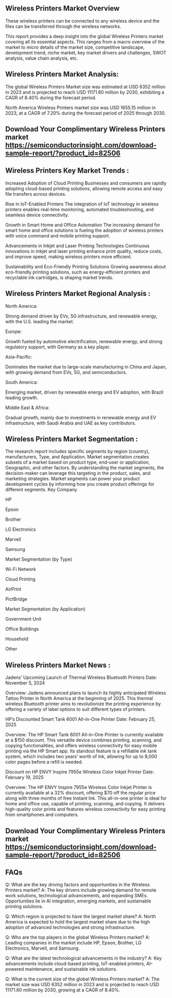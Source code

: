 ## Wireless Printers Market Overview
These wireless printers can be connected to any wireless device and the files can be transferred through the wireless networks.

This report provides a deep insight into the global Wireless Printers market covering all its essential aspects. This ranges from a macro overview of the market to micro details of the market size, competitive landscape, development trend, niche market, key market drivers and challenges, SWOT analysis, value chain analysis, etc.

## Wireless Printers Market Analysis:
The global Wireless Printers Market size was estimated at USD 6352 million in 2023 and is projected to reach USD 11171.60 million by 2030, exhibiting a CAGR of 8.40% during the forecast period.

North America Wireless Printers market size was USD 1655.15 million in 2023, at a CAGR of 7.20% during the forecast period of 2025 through 2030.

## Download Your Complimentary Wireless Printers market https://semiconductorinsight.com/download-sample-report/?product_id=82506

## Wireless Printers Key Market Trends  :
Increased Adoption of Cloud Printing
Businesses and consumers are rapidly adopting cloud-based printing solutions, allowing remote access and easy file transfers across devices.

Rise in IoT-Enabled Printers
The integration of IoT technology in wireless printers enables real-time monitoring, automated troubleshooting, and seamless device connectivity.

Growth in Smart Home and Office Automation
The increasing demand for smart home and office solutions is fueling the adoption of wireless printers with voice command and mobile printing support.

Advancements in Inkjet and Laser Printing Technologies
Continuous innovations in inkjet and laser printing enhance print quality, reduce costs, and improve speed, making wireless printers more efficient.

Sustainability and Eco-Friendly Printing Solutions
Growing awareness about eco-friendly printing solutions, such as energy-efficient printers and recyclable ink cartridges, is shaping market trends.

## Wireless Printers Market Regional Analysis :
North America:

Strong demand driven by EVs, 5G infrastructure, and renewable energy, with the U.S. leading the market.

Europe:

Growth fueled by automotive electrification, renewable energy, and strong regulatory support, with Germany as a key player.

Asia-Pacific:

Dominates the market due to large-scale manufacturing in China and Japan, with growing demand from EVs, 5G, and semiconductors.

South America:

Emerging market, driven by renewable energy and EV adoption, with Brazil leading growth.

Middle East & Africa:

Gradual growth, mainly due to investments in renewable energy and EV infrastructure, with Saudi Arabia and UAE as key contributors.

## Wireless Printers Market Segmentation :
The research report includes specific segments by region (country), manufacturers, Type, and Application. Market segmentation creates subsets of a market based on product type, end-user or application, Geographic, and other factors. By understanding the market segments, the decision-maker can leverage this targeting in the product, sales, and marketing strategies. Market segments can power your product development cycles by informing how you create product offerings for different segments.
Key Company

HP

Epson

Brother

LG Electronics

Marvell

Samsung

Market Segmentation (by Type)

Wi-Fi Network

Cloud Printing

AirPrint

PictBridge

Market Segmentation (by Application)

Government Unit

Office Buildings

Household

Other

## Wireless Printers Market News : 
Jadens’ Upcoming Launch of Thermal Wireless Bluetooth Printers
Date: November 5, 2024

Overview: Jadens announced plans to launch its highly anticipated Wireless Tattoo Printer in North America at the beginning of 2025. This thermal wireless Bluetooth printer aims to revolutionize the printing experience by offering a variety of label options to suit different types of printers.

HP’s Discounted Smart Tank 6001 All-in-One Printer
Date: February 25, 2025

Overview: The HP Smart Tank 6001 All-in-One Printer is currently available at a $150 discount. This versatile device combines printing, scanning, and copying functionalities, and offers wireless connectivity for easy mobile printing via the HP Smart app. Its standout feature is a refillable ink tank system, which includes two years’ worth of ink, allowing for up to 8,000 color pages before a refill is needed.

Discount on HP ENVY Inspire 7955e Wireless Color Inkjet Printer
Date: February 19, 2025

Overview: The HP ENVY Inspire 7955e Wireless Color Inkjet Printer is currently available at a 32% discount, offering $70 off the regular price along with three months of free Instant Ink. This all-in-one printer is ideal for home and office use, capable of printing, scanning, and copying. It delivers high-quality color prints and features wireless connectivity for easy printing from smartphones and computers.

## Download Your Complimentary Wireless Printers market https://semiconductorinsight.com/download-sample-report/?product_id=82506


## FAQs
Q: What are the key driving factors and opportunities in the Wireless Printers market?
A: The key drivers include growing demand for remote work solutions, technological advancements, and expanding SMEs. Opportunities lie in AI integration, emerging markets, and sustainable printing solutions.


Q: Which region is projected to have the largest market share?
A: North America is expected to hold the largest market share due to the high adoption of advanced technologies and strong infrastructure.


Q: Who are the top players in the global Wireless Printers market?
A: Leading companies in the market include HP, Epson, Brother, LG Electronics, Marvell, and Samsung.


Q: What are the latest technological advancements in the industry?
A: Key advancements include cloud-based printing, IoT-enabled printers, AI-powered maintenance, and sustainable ink solutions.


Q: What is the current size of the global Wireless Printers market?
A: The market size was USD 6352 million in 2023 and is projected to reach USD 11171.60 million by 2030, growing at a CAGR of 8.40%.

